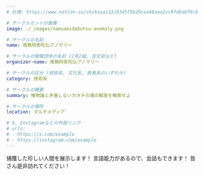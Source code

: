```yaml
---
# 仕様: https://www.notion.so/shikosai33/8345f5b29cea40aaa2cc9fd6ab79c6a6?pvs=4#5438a1577b604f39a67658a72f2283b8

# サークルカットの画像
image: ./_images/namuamidabutsu-anomaly.png

# サークルの名前
name: 南無阿弥陀仏アノマリー

# サークルの開催団体の名前 (2年2組, 天文部など)
organizer-name: 南無阿弥陀仏アノマリー

# サークルの区分 (技術系, 文化系, 飲食系のいずれか)
category: 技術系

# サークルの概要
summary: 唯物論と矛盾しないカタチの魂の解放を模索せよ

# サークルの場所
location: マルチメディア

# X, Instagramなどの外部リンク
# urls:
# - https://x.com/example
# - https://instagram.com/example
---
```

捕獲した珍しい人間を展示します！
言語能力があるので、会話もできます！
皆さん是非訪れてください！
